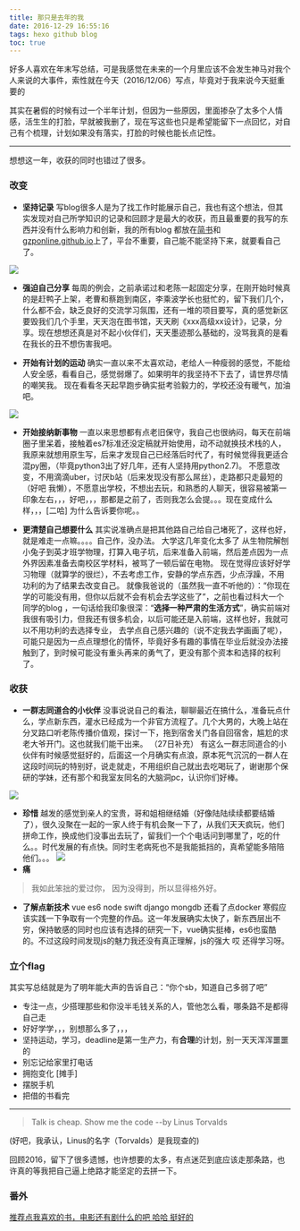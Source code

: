 ```yaml
---
title: 那只是去年的我
date: 2016-12-29 16:55:16
tags: hexo github blog
toc: true
---
```



好多人喜欢在年末写总结，可是我感觉在未来的一个月里应该不会发生神马对我个人来说的大事件，索性就在今天（2016/12/06）写点，毕竟对于我来说今天挺重要的

其实在暑假的时候有过一个半年计划，但因为一些原因，里面掺杂了太多个人情感，活生生的打脸，早就被我删了，现在写这些也只是希望能留下一点回忆，对自己有个梳理，计划如果没有落实，打脸的时候也能长点记性。

---

想想这一年，收获的同时也错过了很多。

### 改变
- **坚持记录**
写blog很多人是为了找工作时能展示自己，我也有这个想法，但其实发现对自己所学知识的记录和回顾才是最大的收获，而且最重要的我写的东西并没有什么影响力和创新，我的所有blog 都放在[简书](http://www.jianshu.com/users/fc2c5401e1a1/latest_articles)和[gzponline.github.io](https://gzponline.github.io/)上了，平台不重要，自己能不能坚持下来，就要看自己了。

![](http://upload-images.jianshu.io/upload_images/1889471-167f03d900df9e0d.png?imageMogr2/auto-orient/strip%7CimageView2/2/w/1240)


- **强迫自己分享**
每周的例会，之前承诺过和老陈一起固定分享，在刚开始时候真的是赶鸭子上架，老曹和蔡跑到南区，李乘波学长也挺忙的，留下我们几个，什么都不会，缺乏良好的交流学习氛围，还有一堆的项目要写，真的感觉新区要毁我们几个手里，天天泡在图书馆，天天刷《xxx高级xx设计》，记录，分享。现在想想还真是对不起小伙伴们，天天墨迹那么基础的，没骂我真的是看在我长的丑不想伤害我吧。

- **开始有计划的运动**
确实一直以来不太喜欢动，老给人一种瘦弱的感觉，不能给人安全感，看看自己，感觉弱爆了。如果明年的我坚持不下去了，请世界尽情的嘲笑我。
现在看看冬天起早跑步确实挺考验毅力的，学校还没有暖气，加油吧。

![](http://upload-images.jianshu.io/upload_images/1889471-b2cd7dbb3abaf137.png?imageMogr2/auto-orient/strip%7CimageView2/2/w/1240)


- **开始接纳新事物**
一直以来思想都有点老旧保守，我自己也很纳闷，每天在前端圈子里呆着，接触着es7标准还没定稿就开始使用，动不动就换技术栈的人，我原来就想用原生写，后来才发现自己已经落后时代了，有时候觉得我更适合混py圈，（毕竟python3出了好几年，还有人坚持用python2.7)。
不愿意改变，不用滴滴uber，讨厌b站（后来发现没有那么屌丝），走路都只走最短的（好吧 我懒），不愿意出学校，不想出去玩，和熟悉的人聊天，很容易被第一印象左右，，，好吧，，，那都是之前了，否则我怎么会提。。。现在变成什么样，，，[二哈]   为什么告诉要你呢。。
 
- **更清楚自己想要什么**
其实说准确点是把其他路自己给自己堵死了，这样也好，就是难走一点嘛。。。。自己作，没办法。
大学这几年变化太多了 从生物院解刨小兔子到英才班学物理，打算入电子坑，后来准备入前端，然后差点因为一点外界因素准备去南校区学材料，被骂了一顿后留在电物。
现在觉得应该好好学习物理（就算学的很烂），不去考虑工作，安静的学点东西，少点浮躁，不用功利的为了结果去改变自己。
就像我爸说的（虽然我一直不听他的）：“你现在学的可能没有用，但你以后就不会有机会去学这些了”，之前也看过科大一个同学的blog ，一句话给我印象很深：“**选择一种严肃的生活方式**”，确实前端对我很有吸引力，但我还有很多机会，以后可能还是入前端，这样也好，我就可以不用功利的去选择专业， 去学点自己感兴趣的（说不定我去学画画了呢），可能只是因为一点点理想化的情怀，毕竟好多有趣的事情在毕业后就没办法接触到了，到时候可能没有重头再来的勇气了，更没有那个资本和选择的权利了。

### 收获
- **一群志同道合的小伙伴**
没事说说自己的看法，聊聊最近在搞什么，准备玩点什么，学点新东西，灌水已经成为一个非官方流程了。几个大男的，大晚上站在分叉路口听老陈传播价值观，探讨一下，拖到宿舍关门各自回宿舍，尴尬的求老大爷开门。这也就我们能干出来。
（27日补充）
有这么一群志同道合的小伙伴有时候感觉挺好的，后面这一个月确实有点浪，原本死气沉沉的一群人在这段时间玩的特别好，说走就走，不用组织自己就出去吃喝玩了，谢谢那个保研的学妹，还有那个和我室友同名的大脑洞pc，认识你们好棒。

![](http://upload-images.jianshu.io/upload_images/1889471-dddfbd270c16f057.png?imageMogr2/auto-orient/strip%7CimageView2/2/w/1240)

- **珍惜**
越发的感觉到亲人的宝贵，哥和姐相继结婚（好像陆陆续续都要结婚了），很久没聚在一起的一家人终于有机会聚一下了，从我们天天疯玩，他们拼命工作，换成他们没事出去玩了，留我们一个个电话问到哪里了，吃的什么。。时代发展的有点快。同时生老病死也不是我能抵挡的，真希望能多陪陪他们。。。
![](http://upload-images.jianshu.io/upload_images/1889471-c42308d6d223415d.jpg)
- **痛**
>   我如此笨拙的爱过你， 因为没得到，所以显得格外好。

- **了解点新技术**
vue es6 node swift django mongdb 还看了点docker 寒假应该实践一下争取有一个完整的作品。这一年发展确实太快了，新东西层出不穷，保持敏感的同时也应该有选择的研究一下，vue确实挺棒，es6也蛮酷的。不过这段时间发现js的魅力我还没有真正理解，js的强大 哎 还得学习呀。
### 立个flag
其实写总结就是为了明年能大声的告诉自己：“你个sb，知道自己多弱了吧”

- 专注一点，少搭理那些和你没半毛钱关系的人，管他怎么看，哪条路不是都得自己走
- 好好学学，，，别想那么多了，，，
- 坚持运动，学习，deadline是第一生产力，有**合理**的计划，别一天天浑浑噩噩的
- 别忘记给家里打电话
- 拥抱变化  [摊手]
- 摆脱手机
- 把借的书看完

---
>Talk is cheap. Show me the code         --by Linus Torvalds

(好吧，我承认，Linus的名字（Torvalds）是我现查的)

回顾2016，留下了很多遗憾，也许想要的太多，有点迷茫到底应该走那条路，也许真的等我把自己逼上绝路才能坚定的去拼一下。

### 番外
[推荐点我喜欢的书，电影还有剧什么的吧 哈哈 挺好的](https://www.douban.com/doulist/45496856/)
